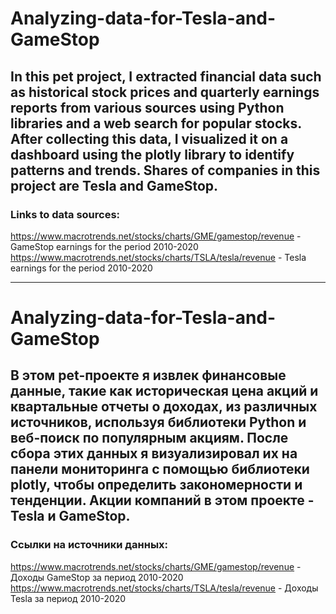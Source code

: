 # Analyzing-data-for-Tesla-and-GameStop
## In this pet project, I extracted financial data such as historical stock prices and quarterly earnings reports from various sources using Python libraries and a web search for popular stocks. After collecting this data, I visualized it on a dashboard using the plotly library to identify patterns and trends. Shares of companies in this project are Tesla and GameStop.
### Links to data sources:
https://www.macrotrends.net/stocks/charts/GME/gamestop/revenue - GameStop earnings for the period 2010-2020
https://www.macrotrends.net/stocks/charts/TSLA/tesla/revenue - Tesla earnings for the period 2010-2020

----------------------------------------------------------------------------------------------------------------------------------------------------------------------------

# Analyzing-data-for-Tesla-and-GameStop
## В этом pet-проекте я извлек финансовые данные, такие как историческая цена акций и квартальные отчеты о доходах, из различных источников, используя библиотеки Python и веб-поиск по популярным акциям. После сбора этих данных я визуализировал их на панели мониторинга с помощью библиотеки plotly, чтобы определить закономерности и тенденции. Акции компаний в этом проекте -Tesla и GameStop.
### Ссылки на источники данных:
https://www.macrotrends.net/stocks/charts/GME/gamestop/revenue - Доходы GameStop за период 2010-2020
https://www.macrotrends.net/stocks/charts/TSLA/tesla/revenue - Доходы Tesla за период 2010-2020
